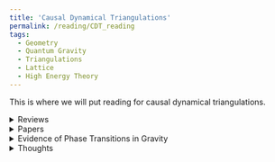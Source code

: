 ```yaml
---
title: 'Causal Dynamical Triangulations'
permalink: /reading/CDT_reading
tags:
  - Geometry
  - Quantum Gravity
  - Triangulations
  - Lattice
  - High Energy Theory
---
```


This is where we will put reading for causal dynamical triangulations.

<details>
  <summary>Reviews</summary>
  <ul>
    <li>
      <a href="https://arxiv.org/abs/hep-th/0509010" target="_blank">
        The Universe from Scratch
      </a>
    </li>
    <li>
      <a href="https://arxiv.org/abs/1302.2173" target="_blank">
        Quantum Gravity via Causal Dynamical Triangulations
      </a>
    </li>
    <li>
      <a href="https://arxiv.org/abs/1111.6938" target="_blank">
        [Thesis] Causal Dynamical Triangulations in Four Dimensions
      </a>
    </li>
    <li>
      <a href="https://arxiv.org/abs/1203.3591" target="_blank">
        Nonperturbative Quantum Gravity
      </a>
    </li>
    <li>
      <a href="https://arxiv.org/abs/hep-th/0505154" target="_blank">
        Reconstructing the Universe
      </a>
    </li>
  </ul>
</details>


<details>
  <summary>Papers</summary>
  <ul>
    <li>
      <a href="https://arxiv.org/abs/1002.3298" target="_blank">
        CDT meets Horava-Lifshitz gravity
      </a>
    </li>
    <li>
      <a href="https://inspirehep.net/literature/870610" target="_blank">
        Hausdorff and spectral dimension of infinite random graphs
      </a>
    </li>
    <li>
      <a href="https://arxiv.org/abs/1705.07653" target="_blank">
        Four-dimensional CDT with toroidal topology
      </a>
    </li>
    <li>
      <a href="https://arxiv.org/abs/0709.2784" target="_blank">
        Putting a cap on causality violations in CDT
      </a>
    </li>
    <li>
      <a href="https://arxiv.org/abs/1108.3932" target="_blank">
        A second-order phase transition in CDT
      </a>
    </li>
    <li>
      <a href="https://arxiv.org/abs/1205.1229" target="_blank">
        Second- and First-Order Phase Transitions in CDT
      </a>
    </li>
    <li>
      <a href="https://arxiv.org/abs/1704.04373" target="_blank">
        New higher-order transition in causal dynamical triangulations
      </a>
    </li>
    <li>
      <a href="https://arxiv.org/abs/1305.4582" target="_blank">
        Causal Dynamical Triangulations without Preferred Foliation
      </a>
    </li>
    <li>
      <a href="https://arxiv.org/abs/1802.10434" target="_blank">
        The phase structure of Causal Dynamical Triangulations with toroidal spatial topology
      </a>
    </li>
    <li>
      <a href="https://arxiv.org/abs/1401.3299" target="_blank">
        Exploring Euclidean Dynamical Triangulations with a Non-trivial Measure Term
      </a>
    </li>
  </ul>
</details>

<details>
  <summary>Evidence of Phase Transitions in Gravity</summary>
  <ul>
    <li>
      <a href="https://arxiv.org/abs/hep-lat/9601024" target="_blank">
        Focusing on the Fixed Points of 4D Simplicial Gravity
      </a>
    </li>
    <li>
      <a href="https://www.sciencedirect.com/science/article/abs/pii/037026939291663T" target="_blank">
        The vacuum in three-dimensional simplicial quantum gravity
      </a>
    </li>
    <li>
      <a href="https://arxiv.org/abs/gr-qc/0102052" target="_blank">
        Notes on Black Hole Phase Transitions
      </a>
    </li>
  </ul>
</details>



<details>
  <summary>Thoughts</summary>
  <ul>
    <li>
      Could the phase transitions listed in <a href="https://arxiv.org/abs/gr-qc/0102052" target="_blank">here</a> have something to do with the phase transitions of black holes given in GTD? Find sources and compare
    </li>
  </ul>
</details>
